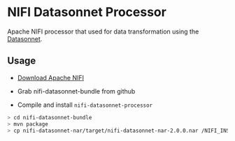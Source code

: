 # NIFI Datasonnet Processor

Apache NIFI processor that used for data transformation using the [Datasonnet](https://datasonnet.com/).

## Usage

* [Download Apache NIFI](https://nifi.apache.org/download.html)

* Grab nifi-datasonnet-bundle from github

* Compile and install `nifi-datasonnet-processor`

```bash
> cd nifi-datasonnet-bundle
> mvn package
> cp nifi-datasonnet-nar/target/nifi-datasonnet-nar-2.0.0.nar /NIFI_INSTALL/extensions/
```


